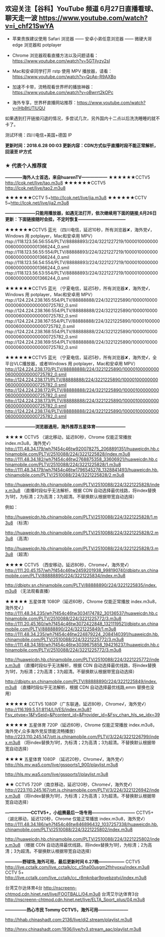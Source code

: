 ## 欢迎关注【谷科】YouTube 频道  6月27日直播看球、聊天走一波 https://www.youtube.com/watch?v=i_chf21SwYA

* 苹果贵族建议使用 Safari 浏览器 —— 安卓小弟任意浏览器 —— 微硬大哥 edge 浏览器和 potplayer

* Chrome 浏览器观看直播方法以及问题请看：https://www.youtube.com/watch?v=5GTilyzy2sI

* Mac和安卓同学打开 rstp 使用 MPV 播放器，请看：https://www.youtube.com/watch?v=QcAp-R9AXBo

* 加速不卡带，流畅观看世界杯的播放神器：https://www.youtube.com/watch?v=oBwrrt2kOPc

* 海外专享，世界杯直播网站推荐：https://www.youtube.com/watch?v=lHb8tUTlUQU

如果遇到打开链接闪退的情况，多尝试几次，另外国内十二点以后洗洗睡睡的就不卡了。

测试环境：四川电信+美国+德国 IP



****更新时间：2018.6.28  00:03 更新内容：CDN方式似乎直播时段不能正常解析，回滚至 IP方式****




### ★ 代表个人推荐度

****————海外人士首选，来自huarenTV——————****
★★★★★★CCTV5 http://lcok.net/live/tao.m3u8
★★★★★★CCTV5 http://lcok.net/live/tao2.m3u8

★★★★★★CCTV 5+http://lcok.net/live/jia.m3u8
★★★★★★CCTV 5+http://lcok.net/live/jia2.m3u8



****———————只能用播放器，如遇无法打开，依次继续用下面的链接,6月26日更新：下面链接随时会挂，不定时恢复———————————****


★★★★★★CCTV5 蓝光 （四川电信，延迟10秒，所有浏览器✘，海外党√，Windows 用 potplayer，Mac和安卓用 MPV）
rtsp://118.123.56.56:554/PLTV/88888893/224/3221227219/10000100000000060000000001366244_0.smil
rtsp://118.123.56.55:554/PLTV/88888893/224/3221227219/10000100000000060000000001366244_0.smil
rtsp://118.123.56.54:554/PLTV/88888893/224/3221227219/10000100000000060000000001366244_0.smil
rtsp://118.123.56.53:554/PLTV/88888893/224/3221227219/10000100000000060000000001366244_0.smil


★★★★★★CCTV5 蓝光 （宁夏电信，延迟5秒，所有浏览器✘，海外党√，Windows 用 potplayer，Mac和安卓用 MPV）
rtsp://124.224.238.165:554/PLTV/88888888/224/3221225890/10000100000000060000000000725782_0.smil
rtsp://124.224.238.166:554/PLTV/88888888/224/3221225890/10000100000000060000000000725782_0.smil
rtsp://124.224.238.167:554/PLTV/88888888/224/3221225890/10000100000000060000000000725782_0.smil
rtsp://124.224.238.168:554/PLTV/88888888/224/3221225890/10000100000000060000000000725782_0.smil
rtsp://124.224.238.169:554/PLTV/88888888/224/3221225890/10000100000000060000000000725782_0.smil


★★★★★★CCTV5 蓝光 （宁夏电信，延迟5秒，所有浏览器✘，海外党√，全平台VLC播放器，或者Windows 用 potplayer，Mac和安卓用 MPV）
http://124.224.238.170/PLTV/88888888/224/3221225890/10000100000000060000000000725782_0.smil
http://124.224.238.171/PLTV/88888888/224/3221225890/10000100000000060000000000725782_0.smil
http://124.224.238.172/PLTV/88888888/224/3221225890/10000100000000060000000000725782_0.smil
http://124.224.238.173/PLTV/88888888/224/3221225890/10000100000000060000000000725782_0.smil
http://124.224.238.174/PLTV/88888888/224/3221225890/10000100000000060000000000725782_0.smil





****———————浏览器通用，海外推荐五星体育———————****

★★★★ CCTV5 （湖北移动，延迟80秒，Chrome 仅能正常播放 index.m3u8，海外党√）
http://111.48.34.179/wh7f454c46tw920078275_2068891351/huaweicdn.hb.chinamobile.com/PLTV/2510088/224/3221225828/index.m3u8
http://111.48.34.182/wh7f454c46tw2768875358_33606921/huaweicdn.hb.chinamobile.com/PLTV/2510088/224/3221225828/1.m3u8
http://111.48.34.179/wh7f454c46tw1796545278_1328841493/huaweicdn.hb.chinamobile.com/PLTV/2510088/224/3221225828/2.m3u8


http://huaweicdn.hb.chinamobile.com/PLTV/2510088/224/3221225828/index.m3u8 （直播时段似乎无法解析，根据 CDN 自动选择最优线路，将index替换为1时，为标清；2为高清；3为超清。不替换默认根据带宽自动选择）

例如：

http://huaweicdn.hb.chinamobile.com/PLTV/2510088/224/3221225828/1.m3u8 （标清）

http://huaweicdn.hb.chinamobile.com/PLTV/2510088/224/3221225828/2.m3u8 （高清）

http://huaweicdn.hb.chinamobile.com/PLTV/2510088/224/3221225828/3.m3u8 （超清）


★★★★ CCTV5 （西安移动，延迟80秒，Chrome√，海外党√）
http://111.20.45.157/wh7f454c46tw2459201938_998190740/dbiptv.sn.chinamobile.com/PLTV/88888890/224/3221225834/index.m3u8

http://dbiptv.sn.chinamobile.com/PLTV/88888890/224/3221225835/index.m3u8 （无法观看直播）


★★★★★ 五星体育 1080P（延迟60秒，Chrome 仅能正常播放 index.m3u8，海外党√,)
http://111.48.34.235/wh7f454c46tw3034174782_30136537/huaweicdn.hb.chinamobile.com/PLTV/2510088/224/3221225772/3.m3u8
http://111.20.45.160/wh7f454c46tw3072422848_1321119521/dbiptv.sn.chinamobile.com/PLTV/88888890/224/3221225849/1.m3u8
http://111.48.34.235/wh7f454c46tw224879224_2084140391/huaweicdn.hb.chinamobile.com/PLTV/2510088/224/3221225772/3.m3u8
http://111.48.34.189/wh7f454c46tw3039675858_194216237/huaweicdn.hb.chinamobile.com/PLTV/2510088/224/3221225772/3.m3u8

http://huaweicdn.hb.chinamobile.com/PLTV/2510088/224/3221225772/index.m3u8 （直播时段似乎无法解析，根据 CDN 自动选择最优线路，将index替换为1时，为标清；2为高清；3为超清。不替换默认根据带宽自动选择）

http://dbiptv.sn.chinamobile.com/PLTV/88888890/224/3221225849/index.m3u8 （直播时段似乎无法解析，根据 CDN 自动选择最优线路,emm 替换也没用）


★★★★★ CCTV5 1080P（广东联通，延迟80秒，Chrome√，海外党√）
http://116.199.5.51:8114/LIVES/index.m3u8?Fsv_otype=1&FvSeid=&Pcontent_id=&Provider_id=&Fsv_chan_hls_se_idx=39


★★★★★ 五星体育 720P（延迟60秒，Chrome 仅能正常播放 index.m3u8，海外党√,众多海外党反馈能流畅播放）
http://223.110.245.147/ott.js.chinamobile.com/PLTV/3/224/3221226799/index.m3u8 （将index替换为1时，为标清；2为高清；3为超清。不替换默认根据带宽自动选择）


★★★★ 五星体育 1080P （延迟20秒，Chrome√，海外党√）
http://hls.mv.wa5.com/live/gssports1_900/playlist.m3u8 

http://hls.mv.wa5.com/live/gssports1/playlist.m3u8


★★ CCTV5 720P（南京移动，延迟120秒，Chrome√，海外党√）
http://223.110.245.167/ott.js.chinamobile.com/PLTV/3/224/3221226942/index.m3u8 （将index替换为1时，为标清；2为高清；3为超清。不替换默认根据带宽自动选择）




****——————CCTV5+，小组赛最后一场专用——————————****
CCTV5+（湖北移动，延迟120秒，Chrome 仅能正常播放 index.m3u8，海外党√）
http://111.48.34.186/wh7f454c46tw846896432_1037257338/huaweicdn.hb.chinamobile.com/PLTV/2510088/224/3221225802/index.m3u8

http://huaweicdn.hb.chinamobile.com/PLTV/2510088/224/3221225802/index.m3u8 （根据 CDN 自动选择最优线路，将index替换为1时，为标清；2为高清；3为超清。不替换默认根据带宽自动选择）



****————野球场,海外可用，最后更新时间 6.27晚——————****
CCTV5   http://live.cctalk.com/live_cctalk/cc_c5ha00usgm2fhhyoxu/index.m3u8
CCTV 5+ http://live.cctalk.com/live_cctalk/cc_r8mknbar9qyebzqtyi/index.m3u8

台湾艾尔达体育4台 http://nscreenn-chtmod.cdn.hinet.net/live/FOOTBALL/04.m3u8
台湾艾尔达体育3台 http://nscreenn-chtmod.cdn.hinet.net/live/ELTA_Sport_plus/04.m3u8



****—————热心市民 Tommy CCTV5，海外可用———————****

http://hhab.chinashadt.com:2136/live/di2.stream/playlist.m3u8

http://hnxy.chinashadt.com:1936/live/tv3.stream_aac/playlist.m3u8



